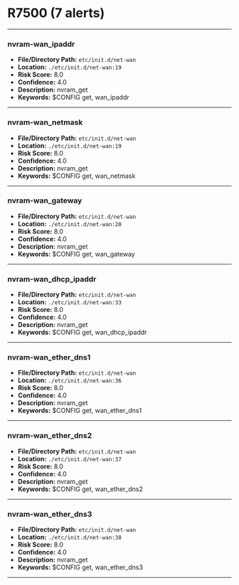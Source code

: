 # R7500 (7 alerts)

---

### nvram-wan_ipaddr

- **File/Directory Path:** `etc/init.d/net-wan`
- **Location:** `./etc/init.d/net-wan:19`
- **Risk Score:** 8.0
- **Confidence:** 4.0
- **Description:** nvram_get
- **Keywords:** $CONFIG get, wan_ipaddr

---
### nvram-wan_netmask

- **File/Directory Path:** `etc/init.d/net-wan`
- **Location:** `./etc/init.d/net-wan:19`
- **Risk Score:** 8.0
- **Confidence:** 4.0
- **Description:** nvram_get
- **Keywords:** $CONFIG get, wan_netmask

---
### nvram-wan_gateway

- **File/Directory Path:** `etc/init.d/net-wan`
- **Location:** `./etc/init.d/net-wan:20`
- **Risk Score:** 8.0
- **Confidence:** 4.0
- **Description:** nvram_get
- **Keywords:** $CONFIG get, wan_gateway

---
### nvram-wan_dhcp_ipaddr

- **File/Directory Path:** `etc/init.d/net-wan`
- **Location:** `./etc/init.d/net-wan:33`
- **Risk Score:** 8.0
- **Confidence:** 4.0
- **Description:** nvram_get
- **Keywords:** $CONFIG get, wan_dhcp_ipaddr

---
### nvram-wan_ether_dns1

- **File/Directory Path:** `etc/init.d/net-wan`
- **Location:** `./etc/init.d/net-wan:36`
- **Risk Score:** 8.0
- **Confidence:** 4.0
- **Description:** nvram_get
- **Keywords:** $CONFIG get, wan_ether_dns1

---
### nvram-wan_ether_dns2

- **File/Directory Path:** `etc/init.d/net-wan`
- **Location:** `./etc/init.d/net-wan:37`
- **Risk Score:** 8.0
- **Confidence:** 4.0
- **Description:** nvram_get
- **Keywords:** $CONFIG get, wan_ether_dns2

---
### nvram-wan_ether_dns3

- **File/Directory Path:** `etc/init.d/net-wan`
- **Location:** `./etc/init.d/net-wan:38`
- **Risk Score:** 8.0
- **Confidence:** 4.0
- **Description:** nvram_get
- **Keywords:** $CONFIG get, wan_ether_dns3

---
